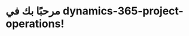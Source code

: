 # <a name="welcome-to-dynamics-365-project-operations"></a>مرحبًا بك في dynamics-365-project-operations!